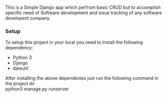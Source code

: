 This is a Simple Django app which perfrom basic CRUD but to accomplish specific need of Software development and issue tracking of any software developent company.

<h3>Setup</h3>
To setup this project in your local you need to install the following dependency:
<ul>
<li>Python 3</li>
<li>Django</li>
<li>dateutil</li>
</ul>

After installing the above dependenies just run the following command in the project dir
<br>
python3 manage.py runserver
